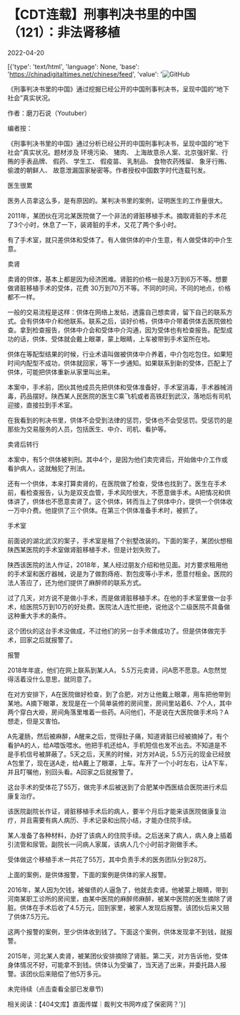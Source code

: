 # 【CDT连载】刑事判决书里的中国（121）：非法肾移植

2022-04-20

[{'type': 'text/html', 'language': None, 'base': 'https://chinadigitaltimes.net/chinese/feed', 'value': '![GitHub](https://chinadigitaltimes.net/chinese/files/2021/09/刑事判决书里的中国-791x1024.jpg)



《刑事判决书里的中国》通过挖掘已经公开的中国刑事判决书，呈现中国的“地下社会”真实状况。 

作者：磨刀石说（Youtuber）



编者按：

《刑事判决书里的中国》通过分析已经公开的中国刑事判决书，呈现中国的“地下社会”真实状况。题材涉及 环境污染、 猪肉、 上海故意杀人案、北京强奸案、行贿的手表品牌、 假药、 学生工、 假疫苗、 乳制品、 食物农药残留、 象牙行贿、 偷渡的朝鲜人、 故意泄漏国家秘密等。作者授权中国数字时代连载刊发。



医生很累

医务人员拿这么多，是有原因的。某判决书里的案例，证明医生的工作量很大。

2011年，某团伙在河北某医院做了一个非法的肾脏移植手术。摘取肾脏的手术花了3个小时，休息了一下，装肾脏的手术，又花了两个多小时。

有了手术室，就只差供体和受体了。有人做供体的中介生意，有人做受体的中介生意。

卖肾

卖肾的供体，基本上都是因为经济困难。肾脏的价格一般是3万到6万不等。想要做肾脏移植手术的受体，花费 30万到70万不等。不同的时间，不同的地点，价格都不一样。

一般的交易流程是这样：供体在网络上发帖，透露自己想卖肾，留下自己的联系方式。会有供体中介和他联系。联系之后，谈好价格，供体中介带着供体去医院做检查。拿到检查报告，供体中介会和受体中介沟通，因为受体也有检查报告。配型成功的话，供体、受体就会戴上眼罩，蒙上眼睛，上车被带到手术室所在地。

供体在等配型结果的时候，行业术语叫做被供体中介养着，中介包吃包住。如果短时间内配型不成功，供体就回家，等下一步通知。如果联系到新的受体，匹配上了供体，可能把供体重新从家里叫出来。

本案中，手术前，团伙其他成员先把供体和受体准备好，手术室消毒，手术器械消毒，药品摆好。陕西某人民医院的医生C乘飞机或者高铁赶到武汉，落地后有司机迎接，直接拉到手术室。

在我看到的判决书里，供体不会受到法律的惩罚，受体也不会受惩罚。受惩罚的是那些为交易服务的人员，包括医生、中介、司机、看护等。

卖肾后转行

本案中，有5个供体被判刑。其中4个，是因为他们卖完肾后，开始做中介工作或看护病人，这就触犯了刑法。

还有一个供体，本来打算卖肾的，在医院做了检查，受体也找到了。医生在手术前，看检查报告，认为是双支血管，手术风险很大，不愿意做手术。A把情况和供体讲了，供体也不愿意卖肾了。这个供体，转而当上了供体中介，提供一个供体收一万中介费。他提供了三个供体。在第三个供体准备手术时，被抓了。

手术室

前面说的湖北武汉的案子，手术室是租了个别墅改装的。下面的案子，某团伙想租陕西某医院的手术室做肾脏移植手术，但是计划失败了。

陕西该医院的法人作证，2018年，某人经过朋友介绍和他见面。对方要求租用他的手术室和医疗器械，说是为了做割痔疮、割包皮等小手术，愿意付租金。医院的法人答应了，还为他们提供了麻醉师的联系方式。

过了几天，对方说不是做小手术，而是做肾脏移植手术。在他的手术室里做一台手术，给医院5万到10万的好处费。医院法人连忙拒绝，说他这个二级医院不具备做这种重大手术的条件。

这个团伙的这台手术没做成，不过他们的另一台手术做成功了。但是供体做完手术，回家之后就报警了。

报警

2018年年底，他们在网上联系到某人A， 5.5万元卖肾，问A愿不愿意。A忽然觉得活着没什么意思，就同意了。

在对方安排下，A在医院做好检查，到了合肥，对方让他戴上眼罩，用车把他带到某地。A摘下眼罩，发现是在一个简单装修的房间里，房间里站着6、7个人，其中两个穿白大褂，房间角落里堆着一些药。A问他们，不是说在大医院做手术吗？A想走，但是又害怕。

A先灌肠，然后被麻醉，A醒来之后，觉得肚子痛，知道肾脏已经被摘掉了。有个看护A的人，给A喂饭喂水。他把手机还给A，手机短信也发不出去。不知道是不是手机信号被屏蔽了。5天之后，天黑的时候，对方对A说，5.5万元的现金已经放A包里了，现在送A走，给A戴上了眼罩，上车。车开了一个小时左右，让A下车，并且叮嘱他，别回头看。A回家之后就报警了。

这台手术的受体花了55万，做完手术后被送到了合肥某中西医结合医院进行术后康复治疗。

该医院副院长作证，肾脏移植手术后的病人，要半个月后才能来该医院做康复治疗，并且需要有病人病历、手术记录和出院小结，才能办住院手续。

某人准备了各种材料，办好了该病人的住院手续。之后送来了病人，病人身上插着引流管和尿管。副院长一问病人家属，该病人几个小时前才刚做手术。

受体做这个移植手术一共花了55万，其中负责手术的医务团队分到28万。

上面的案例，是供体报警，下面的案例是供体的家人报警。

2016年，某人因为欠钱，被催债的人逼急了，他就去卖肾。他被蒙上眼睛，带到河南某职工诊所的房间里，由某中医院的麻醉师麻醉，被某中医院的医生摘除了肾脏。供体在手术后收了4.5万元，回到家里，被家人发现后报警。该团伙后来又赔了供体7.5万元。

这两个报警的案例，至少供体收到钱了。下面这个案例，供体发现拿不到钱，就报警。

2015年，河北某人卖肾，被某团伙安排摘除了肾脏。第二天，对方告诉他，受体身体情况不好，可能拿不到钱。供体认为受骗了，当天逃了出来，并委托路人报警。该团伙后来赔偿了他5万多元。

未完待续（点击查看全部已发章节)

相关阅读：【404文库】直面传媒｜裁判文书网咋成了保密网？'}]